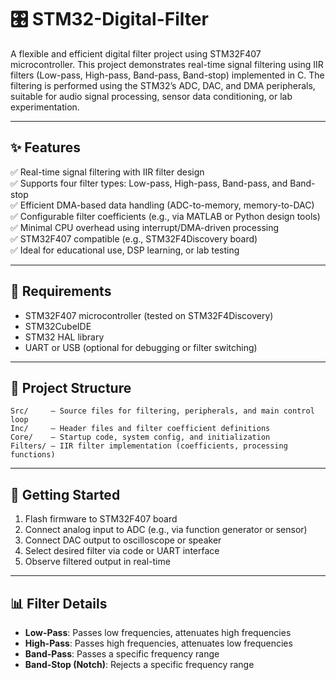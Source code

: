 # 🎛️ STM32-Digital-Filter

A flexible and efficient digital filter project using STM32F407 microcontroller. This project demonstrates real-time signal filtering using IIR filters (Low-pass, High-pass, Band-pass, Band-stop) implemented in C. The filtering is performed using the STM32’s ADC, DAC, and DMA peripherals, suitable for audio signal processing, sensor data conditioning, or lab experimentation.

---

## ✨ Features

✅ Real-time signal filtering with IIR filter design  
✅ Supports four filter types: Low-pass, High-pass, Band-pass, and Band-stop  
✅ Efficient DMA-based data handling (ADC-to-memory, memory-to-DAC)  
✅ Configurable filter coefficients (e.g., via MATLAB or Python design tools)  
✅ Minimal CPU overhead using interrupt/DMA-driven processing  
✅ STM32F407 compatible (e.g., STM32F4Discovery board)  
✅ Ideal for educational use, DSP learning, or lab testing

---

## 🧰 Requirements

- STM32F407 microcontroller (tested on STM32F4Discovery)  
- STM32CubeIDE  
- STM32 HAL library  
- UART or USB (optional for debugging or filter switching)

---

## 📁 Project Structure

```
Src/     – Source files for filtering, peripherals, and main control loop  
Inc/     – Header files and filter coefficient definitions  
Core/    – Startup code, system config, and initialization  
Filters/ – IIR filter implementation (coefficients, processing functions)
```

---

## 🚀 Getting Started

1. Flash firmware to STM32F407 board  
2. Connect analog input to ADC (e.g., via function generator or sensor)  
3. Connect DAC output to oscilloscope or speaker  
4. Select desired filter via code or UART interface  
5. Observe filtered output in real-time

---

## 📊 Filter Details

- **Low-Pass**: Passes low frequencies, attenuates high frequencies  
- **High-Pass**: Passes high frequencies, attenuates low frequencies  
- **Band-Pass**: Passes a specific frequency range  
- **Band-Stop (Notch)**: Rejects a specific frequency range  

